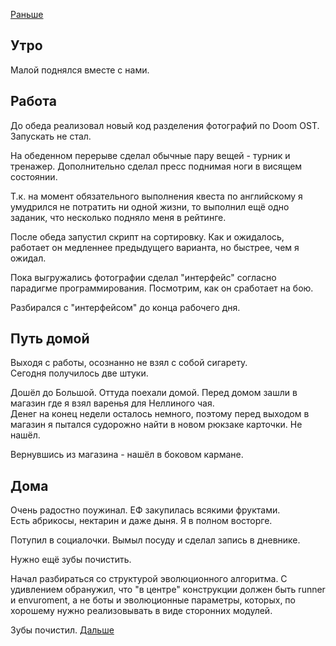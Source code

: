 [Раньше](2020.07.15.md)  
## Утро
Малой поднялся вместе с нами.
## Работа
До обеда реализовал новый код разделения фотографий по Doom OST.  
Запускать не стал.

На обеденном перерыве сделал обычные пару вещей - турник и тренажер. Дополнительно сделал пресс поднимая ноги в висящем состоянии.

Т.к. на момент обязательного выполнения квеста по английскому я умудрился не потратить ни одной жизни, то выполнил ещё одно заданик, что несколько подняло меня в рейтинге.

После обеда запустил скрипт на сортировку. Как и ожидалось, работает он медленнее предыдущего варианта, но быстрее, чем я ожидал.

Пока выгружались фотографии сделал "интерфейс" согласно парадигме программирования. Посмотрим, как он сработает на бою.

Разбирался с "интерфейсом" до конца рабочего дня.
## Путь домой
Выходя с работы, осознанно не взял с собой сигарету.  
Сегодня получилось две штуки.

Дошёл до Большой. Оттуда поехали домой. Перед домом зашли в магазин где я взял варенья для Неллиного чая.  
Денег на конец недели осталось немного, поэтому перед выходом в магазин я пытался судорожно найти в новом рюкзаке карточки. Не нашёл.

Вернувшись из магазина - нашёл в боковом кармане.
## Дома
Очень радостно поужинал. ЕФ закупилась всякими фруктами.  
Есть абрикосы, нектарин и даже дыня. Я в полном восторге.

Потупил в социалочки.
Вымыл посуду и сделал запись в дневнике.

Нужно ещё зубы почистить.  

Начал разбираться со структурой эволюционного алгоритма. С удивлением обранужил, что "в центре" конструкции должен быть runner и envuroment, а не боты и эволюционные параметры, которых, по хорошему нужно реализовывать в виде сторонних модулей.

Зубы почистил.
[Дальше](2020.07.17.md)